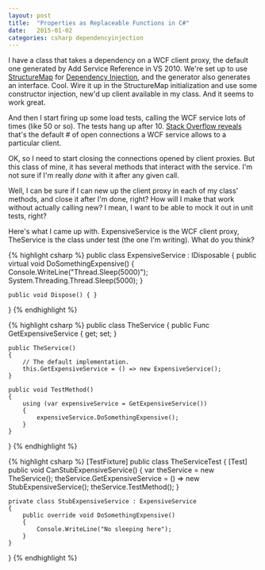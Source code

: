 ```yaml
---
layout: post
title:  "Properties as Replaceable Functions in C#"
date:   2015-01-02
categories: csharp dependencyinjection
---
```


I have a class that takes a dependency on a WCF client proxy, the default one generated by Add Service Reference in VS 2010. We're set up to use <a href="http://structuremap.net/structuremap/index.html">StructureMap</a> for <a href="http://en.wikipedia.org/wiki/Dependency_injection">Dependency Injection</a>, and the generator also generates an interface. Cool. Wire it up in the StructureMap initialization and use some constructor injection, new'd up client available in my class. And it seems to work great.

<!--more-->

And then I start firing up some load tests, calling the WCF service lots of times (like 50 or so). The tests hang up after 10. <a href="http://stackoverflow.com/questions/739312/c-wcf-wcf-stops-responding-after-about-10-or-so-calls-throttling">Stack Overflow reveals</a> that's the default # of open connections a WCF service allows to a particular client.

OK, so I need to start closing the connections opened by client proxies. But this class of mine, it has several methods that interact with the service. I'm not sure if I'm really <em>done</em> with it after any given call.

Well, I can be sure if I can new up the client proxy in each of my class' methods, and close it after I'm done, right? How will I make that work without actually calling new? I mean, I want to be able to mock it out in unit tests, right?

Here's what I came up with. ExpensiveService is the WCF client proxy, TheService is the class under test (the one I'm writing). What do you think?

{% highlight csharp %}
public class ExpensiveService : IDisposable
{
    public virtual void DoSomethingExpensive()
    {
        Console.WriteLine("Thread.Sleep(5000)");
        System.Threading.Thread.Sleep(5000);
    }

    public void Dispose() { }
}
{% endhighlight %}

{% highlight csharp %}
public class TheService
{
    public Func<ExpensiveService> GetExpensiveService { get; set; }

    public TheService()
    {
        // The default implementation.
        this.GetExpensiveService = () => new ExpensiveService();
    }

    public void TestMethod()
    {
        using (var expensiveService = GetExpensiveService())
        {
            expensiveService.DoSomethingExpensive();
        }
    }
}
{% endhighlight %}

{% highlight csharp %}
[TestFixture]
public class TheServiceTest
{
    [Test]
    public void CanStubExpensiveService()
    {
        var theService = new TheService();
        theService.GetExpensiveService = () => new StubExpensiveService();
        theService.TestMethod();
    }

    private class StubExpensiveService : ExpensiveService
    {
        public override void DoSomethingExpensive()
        {
            Console.WriteLine("No sleeping here");
        }
    }
}
{% endhighlight %}
